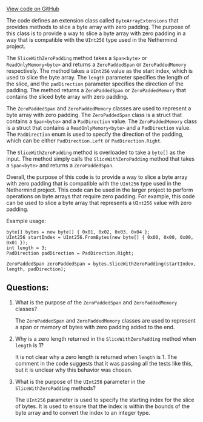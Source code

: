 [View code on GitHub](https://github.com/NethermindEth/nethermind/src/Nethermind/Nethermind.Evm/ByteArrayExtensions.cs)

The code defines an extension class called `ByteArrayExtensions` that provides methods to slice a byte array with zero padding. The purpose of this class is to provide a way to slice a byte array with zero padding in a way that is compatible with the `UInt256` type used in the Nethermind project.

The `SliceWithZeroPadding` method takes a `Span<byte>` or `ReadOnlyMemory<byte>` and returns a `ZeroPaddedSpan` or `ZeroPaddedMemory` respectively. The method takes a `UInt256` value as the start index, which is used to slice the byte array. The `length` parameter specifies the length of the slice, and the `padDirection` parameter specifies the direction of the padding. The method returns a `ZeroPaddedSpan` or `ZeroPaddedMemory` that contains the sliced byte array with zero padding.

The `ZeroPaddedSpan` and `ZeroPaddedMemory` classes are used to represent a byte array with zero padding. The `ZeroPaddedSpan` class is a struct that contains a `Span<byte>` and a `PadDirection` value. The `ZeroPaddedMemory` class is a struct that contains a `ReadOnlyMemory<byte>` and a `PadDirection` value. The `PadDirection` enum is used to specify the direction of the padding, which can be either `PadDirection.Left` or `PadDirection.Right`.

The `SliceWithZeroPadding` method is overloaded to take a `byte[]` as the input. The method simply calls the `SliceWithZeroPadding` method that takes a `Span<byte>` and returns a `ZeroPaddedSpan`.

Overall, the purpose of this code is to provide a way to slice a byte array with zero padding that is compatible with the `UInt256` type used in the Nethermind project. This code can be used in the larger project to perform operations on byte arrays that require zero padding. For example, this code can be used to slice a byte array that represents a `UInt256` value with zero padding. 

Example usage:

```
byte[] bytes = new byte[] { 0x01, 0x02, 0x03, 0x04 };
UInt256 startIndex = UInt256.FromBytes(new byte[] { 0x00, 0x00, 0x00, 0x01 });
int length = 3;
PadDirection padDirection = PadDirection.Right;

ZeroPaddedSpan zeroPaddedSpan = bytes.SliceWithZeroPadding(startIndex, length, padDirection);
```
## Questions: 
 1. What is the purpose of the `ZeroPaddedSpan` and `ZeroPaddedMemory` classes?
    
    The `ZeroPaddedSpan` and `ZeroPaddedMemory` classes are used to represent a span or memory of bytes with zero padding added to the end.

2. Why is a zero length returned in the `SliceWithZeroPadding` method when `length` is 1?
    
    It is not clear why a zero length is returned when `length` is 1. The comment in the code suggests that it was passing all the tests like this, but it is unclear why this behavior was chosen.

3. What is the purpose of the `UInt256` parameter in the `SliceWithZeroPadding` methods?
    
    The `UInt256` parameter is used to specify the starting index for the slice of bytes. It is used to ensure that the index is within the bounds of the byte array and to convert the index to an integer type.
